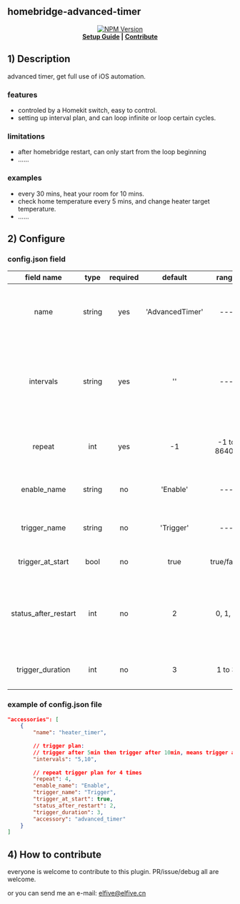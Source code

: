 ## homebridge-advanced-timer
<p align="center">
  <a href="https://www.npmjs.com/package/homebridge-advanced-timer">
    <img src="https://flat.badgen.net/npm/v/homebridge-advanced-timer" alt="NPM Version" />
  </a>
  <br>
  <strong><a href="#2-how-to-setup">Setup Guide</a> | <a href="#4-how-to-contribute">Contribute</a> </strong>
</p>

## 1) Description

advanced timer, get full use of iOS automation.



### features

- controled by a Homekit switch, easy to control.
- setting up interval plan, and can loop infinite or loop certain cycles.



### limitations

- after homebridge restart, can only start from the loop beginning
- ......



### examples

- every 30 mins, heat your room for 10 mins.
- check home temperature every 5 mins, and change heater target temperature.
- ......



## 2) Configure

### config.json field

|     field   name     |  type  | required |     default     |    range    | description                                                  |
| :------------------: | :----: | :------: | :-------------: | :---------: | ------------------------------------------------------------ |
|         name         | string |   yes    | 'AdvancedTimer' |     ---     | device name shows in HomeKit. we don't need it, but homebridge need it. |
|      intervals       | string |   yes    |       ''        |     ---     | Comma-separated trigger plan, every interval(in second) should longer than trigger_duration below. |
|        repeat        |  int   |   yes    |       -1        | -1 to 86400 | How many trigger plan cycles repeat, -1 for infinite loop.   |
|     enable_name      | string |    no    |    'Enable'     |     ---     | Timer enable switch name shows in HomeKit                    |
|     trigger_name     | string |    no    |    'Trigger'    |     ---     | Timer trigger indicator name shows in HomeKit.               |
|   trigger_at_start   |  bool  |    no    |      true       | true/false  | Trigger at service start without delay.                      |
| status_after_restart |  int   |    no    |        2        |   0, 1, 2   | Enable status after Homebridge restart.<br/>0: OFF,<br/>1: ON,<br/>2: Status before restart. |
|   trigger_duration   |  int   |    no    |        3        |   1 to 3    | Each time a trigger signal last duration, in second          |



### example of config.json file

```json
"accessories": [
    {
        "name": "heater_timer",
        
        // trigger plan:
        // trigger after 5min then trigger after 10min, means trigger at 5min and 15min
        "intervals": "5,10",
        
        // repeat trigger plan for 4 times
        "repeat": 4,
        "enable_name": "Enable",
        "trigger_name": "Trigger",
        "trigger_at_start": true,
        "status_after_restart": 2,
        "trigger_duration": 3,
        "accessory": "advanced_timer"
    }
]
```



## 4) How to contribute

everyone is welcome to contribute to this plugin. PR/issue/debug all are welcome.

or you can send me an e-mail: elfive@elfive.cn
